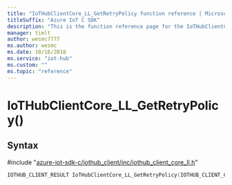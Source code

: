 ```yaml
---                             
title: "IoTHubClientCore_LL_GetRetryPolicy function reference | Microsoft Docs" 
titleSuffix: "Azure IoT C SDK"            
description: "This is the function reference page for the IoTHubClientCore_LL_GetRetryPolicy() function in the Azure IoT C SDK. This SDK is used with Azure IoT Hub and Azure IoT Hub Device Provisioning Service"            
manager: timlt                 
author: wesmc7777              
ms.author: wesmc               
ms.date: 10/16/2018                    
ms.service: "iot-hub"             
ms.custom: ""                
ms.topic: "reference"        
---                            
```


# IoTHubClientCore_LL_GetRetryPolicy()

## Syntax

\#include "[azure-iot-sdk-c/iothub_client/inc/iothub_client_core_ll.h](../iothub-client-core-ll-h.md)"  
```C
IOTHUB_CLIENT_RESULT IoTHubClientCore_LL_GetRetryPolicy(IOTHUB_CLIENT_CORE_LL_HANDLE  C2);
```

